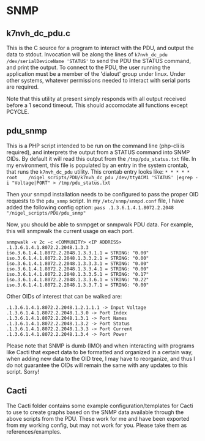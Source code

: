 SNMP
=======

## k7nvh_dc_pdu.c
This is the C source for a program to interact with the PDU, and output the data to stdout. Invocation will be along the lines of `k7nvh_dc_pdu /dev/serialDeviceName 'STATUS'` to send the PDU the STATUS command, and print the output. To connect to the PDU, the user running the application must be a member of the 'dialout' group under linux. Under other systems, whatever permissions needed to interact with serial ports are required.

Note that this utility at present simply responds with all output received before a 1 second timeout. This should accomodate all functions except PCYCLE.

## pdu_snmp
This is a PHP script intended to be run on the command line (php-cli is required), and interprets the output from a STATUS command into SNMP OIDs. By default it will read this output from the `/tmp/pdu_status.txt` file. In my environment, this file is populated by an entry in the system crontab, that runs the `k7nvh_dc_pdu` utility. This crontab entry looks like: 
`* * * * *       root    /nigel_scripts/PDU/k7nvh_dc_pdu /dev/ttyACM1 'STATUS' |egrep -i "Voltage|PORT" > /tmp/pdu_status.txt`

Then your snmpd installation needs to be configured to pass the proper OID requests to the `pdu_snmp` script. In my `/etc/snmp/snmpd.conf` file, I have added the following config option:
`pass .1.3.6.1.4.1.8072.2.2048   "/nigel_scripts/PDU/pdu_snmp"`

Now, you should be able to snmpget or snmpwalk PDU data. For example, this will snmpwalk the current usage on each port.
```plain
snmpwalk -v 2c -c <COMMUNITY> <IP ADDRESS> .1.3.6.1.4.1.8072.2.2048.1.3.3
iso.3.6.1.4.1.8072.2.2048.1.3.3.1.1 = STRING: "0.00"
iso.3.6.1.4.1.8072.2.2048.1.3.3.2.1 = STRING: "0.00"
iso.3.6.1.4.1.8072.2.2048.1.3.3.3.1 = STRING: "0.00"
iso.3.6.1.4.1.8072.2.2048.1.3.3.4.1 = STRING: "0.00"
iso.3.6.1.4.1.8072.2.2048.1.3.3.5.1 = STRING: "0.17"
iso.3.6.1.4.1.8072.2.2048.1.3.3.6.1 = STRING: "0.22"
iso.3.6.1.4.1.8072.2.2048.1.3.3.7.1 = STRING: "0.00"
```

Other OIDs of interest that can be walked are:
```plain
.1.3.6.1.4.1.8072.2.2048.1.2.1.1.1 -> Input Voltage
.1.3.6.1.4.1.8072.2.2048.1.3.0 -> Port Index
.1.3.6.1.4.1.8072.2.2048.1.3.1 -> Port Names
.1.3.6.1.4.1.8072.2.2048.1.3.2 -> Port Status
.1.3.6.1.4.1.8072.2.2048.1.3.3 -> Port Current
.1.3.6.1.4.1.8072.2.2048.1.3.4 -> Port Power
```

Please note that SNMP is dumb (IMO) and when interacting with programs like Cacti that expect data to be formatted and organized in a certain way, when adding new data to the OID tree, I may have to reorganize, and thus I do not guarantee the OIDs will remain the same with any updates to this script. Sorry!

## Cacti
The Cacti folder contains some example configuration/templates for Cacti to use to create graphs based on the SNMP data available through the above scripts from the PDU. These work for me and have been exported from my working config, but may not work for you. Please take them as references/examples.